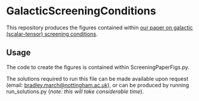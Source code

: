 # GalacticScreeningConditions

This repository produces the figures contained within [our paper on galactic (scalar-tensor) screening conditions](https://arxiv.org/abs/2310.19955). 

## Usage

The code to create the figures is contained within ScreeningPaperFigs.py.

The solutions required to run this file can be made available upon request (email: bradley.march@nottingham.ac.uk), or can be produced by running run_solutions.py (_note: this will take considerable time_).

